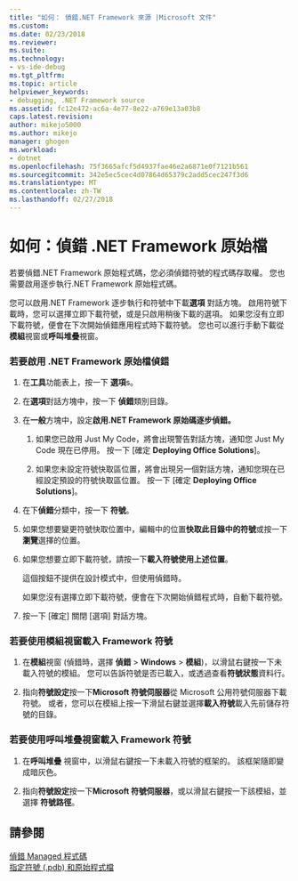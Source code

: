 ```yaml
---
title: "如何： 偵錯.NET Framework 來源 |Microsoft 文件"
ms.custom: 
ms.date: 02/23/2018
ms.reviewer: 
ms.suite: 
ms.technology:
- vs-ide-debug
ms.tgt_pltfrm: 
ms.topic: article
helpviewer_keywords:
- debugging, .NET Framework source
ms.assetid: fc12e472-ac6a-4e77-8e22-a769e13a03b8
caps.latest.revision: 
author: mikejo5000
ms.author: mikejo
manager: ghogen
ms.workload:
- dotnet
ms.openlocfilehash: 75f3665afcf5d4937fae46e2a6871e0f7121b561
ms.sourcegitcommit: 342e5ec5cec4d07864d65379c2add5cec247f3d6
ms.translationtype: MT
ms.contentlocale: zh-TW
ms.lasthandoff: 02/27/2018
---
```

# <a name="how-to-debug-net-framework-source"></a>如何：偵錯 .NET Framework 原始檔
若要偵錯.NET Framework 原始程式碼，您必須偵錯符號的程式碼存取權。 您也需要啟用逐步執行.NET Framework 原始程式碼。  
  
 您可以啟用.NET Framework 逐步執行和符號中下載**選項** 對話方塊。 啟用符號下載時，您可以選擇立即下載符號，或是只啟用稍後下載的選項。 如果您沒有立即下載符號，便會在下次開始偵錯應用程式時下載符號。 您也可以進行手動下載從**模組**視窗或**呼叫堆疊**視窗。  
  
### <a name="to-enable-net-framework-source-debugging"></a>若要啟用 .NET Framework 原始檔偵錯  
  
1.  在**工具**功能表上，按一下 **選項**s。  
  
2.  在**選項**對話方塊中，按一下 **偵錯**類別目錄。  
  
3.  在**一般**方塊中，設定**啟用.NET Framework 原始碼逐步偵錯。**  
  
    1.  如果您已啟用 Just My Code，將會出現警告對話方塊，通知您 Just My Code 現在已停用。 按一下 [確定 **Deploying Office Solutions**]。  
  
    2.  如果您未設定符號快取區位置，將會出現另一個對話方塊，通知您現在已經設定預設的符號快取區位置。 按一下 [確定 **Deploying Office Solutions**]。  
  
4.  在下**偵錯**分類中，按一下 **符號**。  
  
5.  如果您想要變更符號快取位置中，編輯中的位置**快取此目錄中的符號**或按一下**瀏覽**選擇的位置。  
  
6.  如果您想要立即下載符號，請按一下**載入符號使用上述位置**。  
  
     這個按鈕不提供在設計模式中，但使用偵錯時。  
  
     如果您沒有選擇立即下載符號，便會在下次開始偵錯程式時，自動下載符號。  
  
7.  按一下 [確定] 關閉 [選項] 對話方塊。  
  
### <a name="to-load-framework-symbols-using-the-modules-window"></a>若要使用模組視窗載入 Framework 符號  
  
1.  在**模組**視窗 (偵錯時，選擇 **偵錯** > **Windows** > **模組**)，以滑鼠右鍵按一下未載入符號的模組。 您可以告訴符號是否已載入，或透過查看**符號狀態**資料行。  
  
2.  指向**符號設定**按一下**Microsoft 符號伺服器**從 Microsoft 公用符號伺服器下載符號。 或者，您可以在模組上按一下滑鼠右鍵並選擇**載入符號**載入先前儲存符號的目錄。  
  
### <a name="to-load-framework-symbols-using-the-call-stack-window"></a>若要使用呼叫堆疊視窗載入 Framework 符號  
  
1.  在**呼叫堆疊** 視窗中，以滑鼠右鍵按一下未載入符號的框架的。 該框架隨即變成暗灰色。  
  
2.  指向**符號設定**按一下**Microsoft 符號伺服器**，或以滑鼠右鍵按一下該模組，並選擇 **符號路徑**。  
  
## <a name="see-also"></a>請參閱  
 [偵錯 Managed 程式碼](../debugger/debugging-managed-code.md)   
 [指定符號 (.pdb) 和原始程式檔](../debugger/specify-symbol-dot-pdb-and-source-files-in-the-visual-studio-debugger.md)